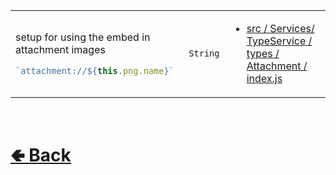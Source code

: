<table>
<tr><td>

setup for using the embed in attachment images<br>

```js
`attachment://${this.png.name}`
```

</td><td> 

`String`

</td><td>

- [src / Services/ TypeService / types / Attachment / index.js](https://github.com/paishee/noscord.js/blob/main/src/Services/TypeService/types/Attachment/index.js)

</td></tr>

</table>

<br> <h1> [🢀 Back](https://github.com/paishee/noscord.js/wiki/Attachment-Elements) </h1>
